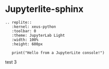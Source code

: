 # Jupyterlite-sphinx

```{eval-rst}
.. replite::
   :kernel: xeus-python
   :toolbar: 0
   :theme: JupyterLab Light
   :width: 100%
   :height: 600px

   print("Hello from a JupyterLite console!")
```

test 3